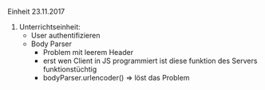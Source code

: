 Einheit 23.11.2017

1. Unterrichtseinheit: 
    - User authentifizieren 
    - Body Parser 
        - Problem mit leerem Header 
        - erst wen Client in JS programmiert ist diese funktion des Servers funktionstüchtig 
        - bodyParser.urlencoder() => löst das Problem 
        